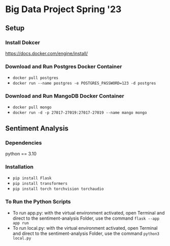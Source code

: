 # Big Data Project Spring '23
## Setup
### Install Dokcer
https://docs.docker.com/engine/install/

### Download and Run Postgres Docker Container
- `docker pull postgres`
- `docker run --name postgres -e POSTGRES_PASSWORD=123 -d postgres`

### Download and Run MangoDB Docker Container
- `docker pull mongo`
- `docker run -d -p 27017-27019:27017-27019 --name mango mongo`


## Sentiment Analysis

### Dependencies
python == 3.10
### Installation
- `pip install Flask`
- `pip install transformers`
- `pip install torch torchvision torchaudio`

### To Run the Python Scripts
- To run app.py: with the virtual environment activated, open Terminal and direct to the sentiment-analysis Folder, use the command `flask --app app run`
- To run local.py: with the virtual environment activated, open Terminal and direct to the sentiment-analysis Folder, use the command `python3 local.py`



